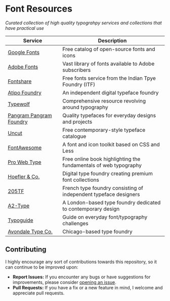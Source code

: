 # Font Resources
*Curated collection of high quality typograhpy services and collections that have practical use*

| Service  | Description |
| ------------- | ------------- |
| [Google Fonts](https://fonts.google.com/)  | Free catalog of open-source fonts and icons  |
| [Adobe Fonts](https://fonts.adobe.com/)  | Vast library of fonts available to Adobe subscribers  |
| [Fontshare](https://www.fontshare.com/)  | Free fonts service from the Indian Tpye Foundry (ITF)  |
| [Atipo Foundry](https://www.atipofoundry.com/)  | An independent digital typeface foundry  |
| [Typewolf](https://www.typewolf.com/)  | Comprehensive resource revolving around typography  |
| [Pangram Pangram Foundry](https://pangrampangram.com/)  | Quality typefaces for everyday designs and projects  |
| [Uncut](https://uncut.wtf/)  | Free contemporary-style typeface catalogue  |
| [FontAwesome](https://fontawesome.com/)  | A font and icon toolkit based on CSS and Less  |
| [Pro Web Type](https://prowebtype.com/)  | Free online book highlighting the fundamentals of web typography  |
| [Hoefler & Co.](https://typography.com/) | Digital type foundry creating premium font collections |
| [205TF](https://www.205.tf/) | French type foundry consisting of independent typeface designers|
| [A2-Type](https://a2-type.co.uk/) | A London-based type foundry dedicated to contemporary design |
| [Typoguide](http://www.typogui.de/) | Guide on everyday font/typography challenges |
| [Avondale Type Co.](https://avondaletypeco.com/)| Chicago-based type foundry

## Contributing
I highly encourage any sort of contributions towards this repository, so it can continue to be improved upon:
- **Report Issues:** If you encounter any bugs or have suggestions for improvements, please consider [opening an issue](https://github.com/NicholasGannon/Font-Resources/issues).
- **Pull Requests:** If you have a fix or a new feature in mind, I welcome and appreciate pull requests.
